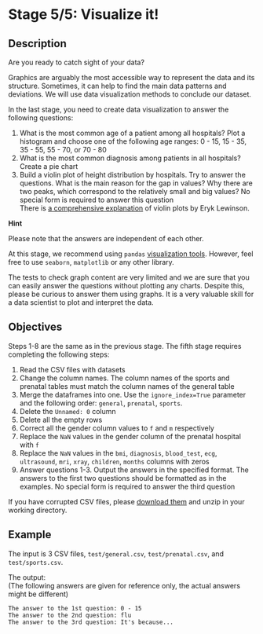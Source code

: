 <h1>Stage 5/5: Visualize it!</h1>

<h2>Description</h2>

<p>Are you ready to catch sight of your data?</p>

<p>Graphics are arguably the most accessible way to represent the data and its structure. Sometimes, it can help to find the main data patterns and deviations. We will use data visualization methods to conclude our dataset.</p>

<p>In the last stage, you need to create data visualization to answer the following questions:</p>

<ol>
	<li>What is the most common age of a patient among all hospitals? Plot a histogram and choose one of the following age ranges: 0 - 15, 15 - 35, 35 - 55, 55 - 70, or 70 - 80</li>
	<li>What is the most common diagnosis among patients in all hospitals? Create a pie chart</li>
	<li>Build a violin plot of height distribution by hospitals. Try to answer the questions. What is the main reason for the gap in values? Why there are two peaks, which correspond to the relatively small and big values? No special form is required to answer this question<br>
	There is <a target="_blank" href="https://towardsdatascience.com/violin-plots-explained-fb1d115e023d" rel="noopener noreferrer nofollow">a comprehensive explanation</a> of violin plots by Eryk Lewinson.</li>
</ol>

<p><b>Hint</b></p>
<div id="hint-1161" style="display:none;">To answer the last question think about specializations of the hospitals in the dataset and the unit of measurement of height.</div></p>

<p>Please note that the answers are independent of each other.</p>

<p>At this stage, we recommend using <code class="java">pandas</code> <a target="_blank" href="https://pandas.pydata.org/pandas-docs/stable/reference/api/pandas.DataFrame.plot.html" rel="noopener noreferrer nofollow">visualization tools</a>. However, feel free to use <code class="java">seaborn</code>, <code class="java">matplotlib</code> or any other library.</p>

<p>The tests to check graph content are very limited and we are sure that you can easily answer the questions without plotting any charts. Despite this, please be curious to answer them using graphs. It is a very valuable skill for a data scientist to plot and interpret the data.</p>

<h2>Objectives</h2>

<p>Steps 1-8 are the same as in the previous stage. The fifth stage requires completing the following steps:</p>

<ol>
	<li>Read the CSV files with datasets</li>
	<li>Change the column names. The column names of the sports<em> </em>and prenatal<em> </em>tables must match the column names of the general<em> </em>table</li>
	<li>Merge the dataframes into one. Use the <code class="java">ignore_index=True</code> parameter and the following order: <code class="java">general</code>, <code class="java">prenatal</code>, <code class="java">sports</code>.</li>
	<li>Delete the <code class="java">Unnamed: 0</code> column</li>
	<li>Delete all the empty rows</li>
	<li>Correct all the gender column values to <code class="java">f</code> and <code class="java">m</code> respectively</li>
	<li>Replace the <code class="java">NaN</code> values in the gender column of the prenatal hospital with <code class="java">f</code></li>
	<li>Replace the <code class="java">NaN</code> values in the <code class="java">bmi</code>, <code class="java">diagnosis</code>, <code class="java">blood_test</code>, <code class="java">ecg</code>, <code class="java">ultrasound</code>, <code class="java">mri</code>, <code class="java">xray</code>, <code class="java">children</code>, <code class="java">months</code> columns with zeros</li>
	<li>Answer questions 1-3. Output the answers in the specified format. The answers to the first two questions should be formatted as in the examples. No special form is required to answer the third question</li>
</ol>

<p>If you have corrupted CSV files, please <a target="_blank" href="https://stepik.org/media/attachments/lesson/467509/files.zip" rel="noopener noreferrer nofollow">download them</a> and unzip in your working directory.</p>

<h2>Example</h2>

<p>The input is 3 CSV files, <code class="java">test/general.csv</code>, <code class="java">test/prenatal.csv</code>, and <code class="java">test/sports.csv</code>.</p>

<p>The output:<br>
(The following answers are given for reference only, the actual answers might be different)</p>

<pre><code class="language-no-highlight">The answer to the 1st question: 0 - 15
The answer to the 2nd question: flu
The answer to the 3rd question: It's because...</code></pre>


